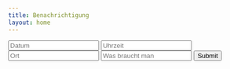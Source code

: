 ```yaml
---
title: Benachrichtigung
layout: home
---
```

<html>
    <body>
        <input type="text" placeholder="Datum" id="datumhtml">
        <input type="text" placeholder="Uhrzeit" id="zeithtml">
        <input type="text" placeholder="Ort" id="orthtml">
        <input type="text" placeholder="Was braucht man" id="sachenhtml">
        <input type="submit" onclick="notificationout()">
        <script>
        console.log("Skript Funktioniert vor let ...")
        let datum = document.getElementById(datumhtml).value;
        console.log("datum: " + datum);
        let uhrzeit = document.getElementById(zeithtml).value;
        console.log("zeit: " + uhrzeit);
        let ort = document.getElementById(orthtml).value;
        console.log("ort: " + ort);
        let sachen = document.getElementById(sachenhtml).value;
        console.log("sachen: " + sachen);
        let texttext = "Hey der nächste TC findet am " + datum + " um " + uhrzeit + " statt, der Ort ist " + ort + " und ihr müsst " + sachen + " mitbringen, wir freuen uns."
        console.log("definierter Text: " + texttext);
        function notificationout() {
        console.log("wird gesendet")
            const greeting = new Notification('Hi, How are you?',{
                body: (texttext),
                icon: '.icon.png'
            });
        console.log("Wurde gesendet");
        }
    
        </script>
    </body>
</html>
